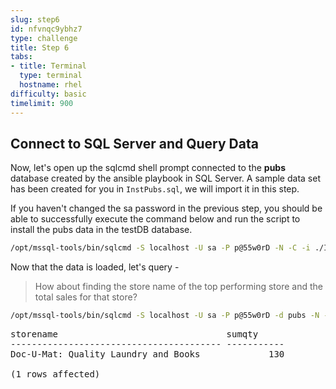 ```yaml
---
slug: step6
id: nfvnqc9ybhz7
type: challenge
title: Step 6
tabs:
- title: Terminal
  type: terminal
  hostname: rhel
difficulty: basic
timelimit: 900
---
```

## Connect to SQL Server and Query Data

Now, let's open up the sqlcmd shell prompt connected to the **pubs** database created by the ansible playbook in SQL Server.  A sample data set has been created for you in `InstPubs.sql`, we will import it in this step.

If you haven't changed the sa password in the previous step, you should be able to successfully execute the command below and run the script to install the pubs data in the testDB database.

```bash
/opt/mssql-tools/bin/sqlcmd -S localhost -U sa -P p@55w0rD -N -C -i ./InstPubs.sql
```

Now that the data is loaded, let's query -

> How about finding the store name of the top performing store and the total sales for that store?

```bash
/opt/mssql-tools/bin/sqlcmd -S localhost -U sa -P p@55w0rD -d pubs -N -C -Q "SELECT TOP 1 stores.stor_name as storename, sum(sales.qty) as sumqty FROM stores JOIN sales ON stores.stor_id = sales.stor_id GROUP BY stores.stor_id, stores.stor_name ORDER BY sumqty DESC"
```

<pre class="file">
storename                                sumqty
---------------------------------------- -----------
Doc-U-Mat: Quality Laundry and Books             130

(1 rows affected)
</pre>
